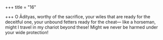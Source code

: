 +++
title = "16"

+++
O Ādityas, worthy of the sacrifice, your wiles that are ready for the  deceitful one, your unbound fetters ready for the cheat—
like a horseman, might I travel in my chariot beyond these! Might we  never be harmed under your wide protection!